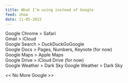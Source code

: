 ```yaml
---
title: What I’m using instead of Google
feed: show
date: 11-05-2022
---
```


Google Chrome > Safari\
Gmail > iCloud\
Google Search > DuckDuckGoGoogle \
Google Docs > Pages, Numbers, Keynote (for now)\
Google Maps > Apple Maps\
Google Drive  > iCloud Drive (for now)\
Google Weather > Dark Sky
Google Weather > Dark Sky

<< No More Google >>